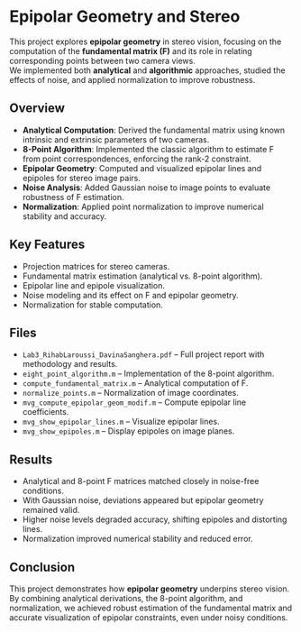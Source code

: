 # Epipolar Geometry and Stereo

This project explores **epipolar geometry** in stereo vision, focusing on the computation of the **fundamental matrix (F)** and its role in relating corresponding points between two camera views.  
We implemented both **analytical** and **algorithmic** approaches, studied the effects of noise, and applied normalization to improve robustness.

## Overview
- **Analytical Computation**: Derived the fundamental matrix using known intrinsic and extrinsic parameters of two cameras.  
- **8-Point Algorithm**: Implemented the classic algorithm to estimate F from point correspondences, enforcing the rank-2 constraint.  
- **Epipolar Geometry**: Computed and visualized epipolar lines and epipoles for stereo image pairs.  
- **Noise Analysis**: Added Gaussian noise to image points to evaluate robustness of F estimation.  
- **Normalization**: Applied point normalization to improve numerical stability and accuracy.  

## Key Features
- Projection matrices for stereo cameras.  
- Fundamental matrix estimation (analytical vs. 8-point algorithm).  
- Epipolar line and epipole visualization.  
- Noise modeling and its effect on F and epipolar geometry.  
- Normalization for stable computation.  

## Files
- `Lab3_RihabLaroussi_DavinaSanghera.pdf` – Full project report with methodology and results.  
- `eight_point_algorithm.m` – Implementation of the 8-point algorithm.  
- `compute_fundamental_matrix.m` – Analytical computation of F.  
- `normalize_points.m` – Normalization of image coordinates.  
- `mvg_compute_epipolar_geom_modif.m` – Compute epipolar line coefficients.  
- `mvg_show_epipolar_lines.m` – Visualize epipolar lines.  
- `mvg_show_epipoles.m` – Display epipoles on image planes.  

## Results
- Analytical and 8-point F matrices matched closely in noise-free conditions.  
- With Gaussian noise, deviations appeared but epipolar geometry remained valid.  
- Higher noise levels degraded accuracy, shifting epipoles and distorting lines.  
- Normalization improved numerical stability and reduced error.  

## Conclusion
This project demonstrates how **epipolar geometry** underpins stereo vision.  
By combining analytical derivations, the 8-point algorithm, and normalization, we achieved robust estimation of the fundamental matrix and accurate visualization of epipolar constraints, even under noisy conditions.
